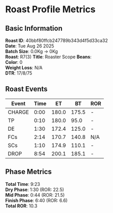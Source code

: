 # Roast Profile Metrics

## Basic Information
**Roast ID**: 40bbf80ffcb247789b343d4f5d33ca32  
**Date**: Tue Aug 26 2025  
**Batch Size**: 0.0Kg → 0Kg  
**Roast**: R7(3)
**Title**: Roaster Scope
**Beans**:   
**Color**: 0  
**Weight Loss**: N/A  
**DTR**: 17/8/75  

## Roast Events

| Event | Time | ET | BT | ROR |
|-------|------|----|----|-----|
| CHARGE | 0:00 | 180.0 | 175.5 | - |
| TP | 0:10 | 180.0 | 95.0 | - |
| DE | 1:30 | 172.4 | 125.0 | - |
| FCs | 2:14 | 170.7 | 140.8 | N/A |
| SCs | 1:10 | 174.9 | 110.1 | - |
| DROP | 8:54 | 200.1 | 185.1 | - |

## Phase Metrics
**Total Time**: 9:23  
**Dry Phase**: 1:30 (ROR: 22.5)  
**Mid Phase**: 0:44 (ROR: 21.5)  
**Finish Phase**: 6:40 (ROR: 6.6)  
**Total ROR**: 10.3  
